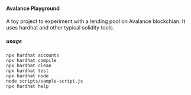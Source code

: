 #### Avalance Playground

A toy project to experiment with a lending pool on Avalance blockchian. It uses hardhat and other typical solidity tools.


##### usage

```shell
npx hardhat accounts
npx hardhat compile
npx hardhat clean
npx hardhat test
npx hardhat node
node scripts/sample-script.js
npx hardhat help
```

